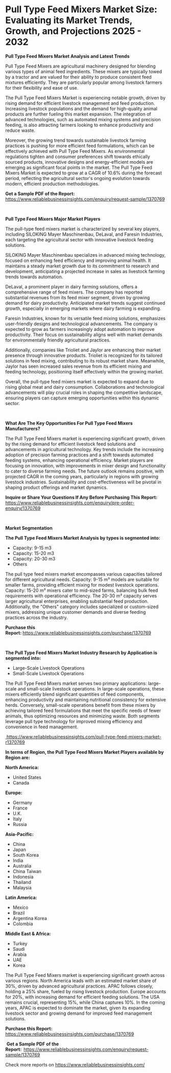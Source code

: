 <p><h1>Pull Type Feed Mixers Market Size: Evaluating its Market Trends, Growth, and Projections 2025 - 2032</h1></p><p><strong>Pull Type Feed Mixers Market Analysis and Latest Trends</strong></p>
<p><p>Pull Type Feed Mixers are agricultural machinery designed for blending various types of animal feed ingredients. These mixers are typically towed by a tractor and are valued for their ability to produce consistent feed mixtures efficiently. They are particularly popular among livestock farmers for their flexibility and ease of use.</p><p>The Pull Type Feed Mixers Market is experiencing notable growth, driven by rising demand for efficient livestock management and feed production. Increasing livestock populations and the demand for high-quality animal products are further fueling this market expansion. The integration of advanced technologies, such as automated mixing systems and precision feeding, is also attracting farmers looking to enhance productivity and reduce waste.</p><p>Moreover, the growing trend towards sustainable livestock farming practices is pushing for more efficient feed formulations, which can be effectively achieved with Pull Type Feed Mixers. As environmental regulations tighten and consumer preferences shift towards ethically sourced products, innovative designs and energy-efficient models are emerging as significant focal points in the market. The Pull Type Feed Mixers Market is expected to grow at a CAGR of 10.6% during the forecast period, reflecting the agricultural sector's ongoing evolution towards modern, efficient production methodologies.</p></p>
<p><strong>Get a Sample PDF of the Report:&nbsp;</strong> <a href="https://www.reliablebusinessinsights.com/enquiry/request-sample/1370769?utm_campaign=3051&utm_medium=2&utm_source=Github&utm_content=ia&utm_term=22032025&utm_id=pull-type-feed-mixers">https://www.reliablebusinessinsights.com/enquiry/request-sample/1370769</a></p>
<p>&nbsp;</p>
<p><strong>Pull Type Feed Mixers Major Market Players</strong></p>
<p><p>The pull-type feed mixers market is characterized by several key players, including SILOKING Mayer Maschinenbau, DeLaval, and Faresin Industries, each targeting the agricultural sector with innovative livestock feeding solutions. </p><p>SILOKING Mayer Maschinenbau specializes in advanced mixing technology, focused on enhancing feed efficiency and improving animal health. It maintains a steady market growth due to its commitment to research and development, anticipating a projected increase in sales as livestock farming trends towards automation.</p><p>DeLaval, a prominent player in dairy farming solutions, offers a comprehensive range of feed mixers. The company has reported substantial revenues from its feed mixer segment, driven by growing demand for dairy productivity. Anticipated market trends suggest continued growth, especially in emerging markets where dairy farming is expanding.</p><p>Faresin Industries, known for its versatile feed mixing solutions, emphasizes user-friendly designs and technological advancements. The company is expected to grow as farmers increasingly adopt automation to improve productivity. Their focus on sustainability aligns well with market demands for environmentally friendly agricultural practices.</p><p>Additionally, companies like Trioliet and Jaylor are enhancing their market presence through innovative products. Trioliet is recognized for its tailored solutions in feed mixing, contributing to its robust market share. Meanwhile, Jaylor has seen increased sales revenue from its efficient mixing and feeding technology, positioning itself effectively within the growing market.</p><p>Overall, the pull-type feed mixers market is expected to expand due to rising global meat and dairy consumption. Collaborations and technological advancements will play crucial roles in shaping the competitive landscape, ensuring players can capture emerging opportunities within this dynamic sector.</p></p>
<p>&nbsp;</p>
<p><strong>What Are The Key Opportunities For Pull Type Feed Mixers Manufacturers?</strong></p>
<p><p>The Pull Type Feed Mixers market is experiencing significant growth, driven by the rising demand for efficient livestock feed solutions and advancements in agricultural technology. Key trends include the increasing adoption of precision farming practices and a shift towards automated feeding systems, enhancing operational efficiency. Market players are focusing on innovation, with improvements in mixer design and functionality to cater to diverse farming needs. The future outlook remains positive, with projected CAGR in the coming years, particularly in regions with growing livestock industries. Sustainability and cost-effectiveness will be pivotal in shaping product offerings and market dynamics.</p></p>
<p><strong>Inquire or Share Your Questions If Any Before Purchasing This Report:</strong> <a href="https://www.reliablebusinessinsights.com/enquiry/pre-order-enquiry/1370769?utm_campaign=3051&utm_medium=2&utm_source=Github&utm_content=ia&utm_term=22032025&utm_id=pull-type-feed-mixers">https://www.reliablebusinessinsights.com/enquiry/pre-order-enquiry/1370769</a></p>
<p>&nbsp;</p>
<p><strong>Market Segmentation</strong></p>
<p><strong>The Pull Type Feed Mixers Market Analysis by types is segmented into:</strong></p>
<p><ul><li>Capacity: 9-15 m3</li><li>Capacity: 15-20 m3</li><li>Capacity: 20-30 m3</li><li>Others</li></ul></p>
<p><p>The pull type feed mixers market encompasses various capacities tailored for different agricultural needs. Capacity: 9-15 m³ models are suitable for smaller farms, providing efficient mixing for modest livestock operations. Capacity: 15-20 m³ mixers cater to mid-sized farms, balancing bulk feed requirements with operational efficiency. The 20-30 m³ capacity serves larger agricultural enterprises, enabling substantial feed production. Additionally, the "Others" category includes specialized or custom-sized mixers, addressing unique customer demands and diverse feeding practices across the industry.</p></p>
<p><strong>Purchase this Report:&nbsp;</strong><a href="https://www.reliablebusinessinsights.com/purchase/1370769?utm_campaign=3051&utm_medium=2&utm_source=Github&utm_content=ia&utm_term=22032025&utm_id=pull-type-feed-mixers">https://www.reliablebusinessinsights.com/purchase/1370769</a></p>
<p>&nbsp;</p>
<p><strong>The Pull Type Feed Mixers Market Industry Research by Application is segmented into:</strong></p>
<p><ul><li>Large-Scale Livestock Operations</li><li>Small-Scale Livestock Operations</li></ul></p>
<p><p>The Pull Type Feed Mixers market serves two primary applications: large-scale and small-scale livestock operations. In large-scale operations, these mixers efficiently blend significant quantities of feed components, enhancing productivity and maintaining nutritional consistency for extensive herds. Conversely, small-scale operations benefit from these mixers by achieving tailored feed formulations that meet the specific needs of fewer animals, thus optimizing resources and minimizing waste. Both segments leverage pull type technology for improved mixing efficiency and convenience in feed management.</p></p>
<p><a href="https://www.reliablebusinessinsights.com/pull-type-feed-mixers-market-r1370769?utm_campaign=3051&utm_medium=2&utm_source=Github&utm_content=ia&utm_term=22032025&utm_id=pull-type-feed-mixers">&nbsp;https://www.reliablebusinessinsights.com/pull-type-feed-mixers-market-r1370769</a></p>
<p><strong>In terms of Region, the Pull Type Feed Mixers Market Players available by Region are:</strong></p>
<p>
    <p> <strong> North America: </strong>
        <ul>
            <li>United States</li>
            <li>Canada</li>
        </ul>
        </p> 
    <p> <strong> Europe: </strong>
        <ul>
            <li>Germany</li>
            <li>France</li>
            <li>U.K.</li>
            <li>Italy</li>
            <li>Russia</li>
        </ul>
        </p> 
    <p> <strong> Asia-Pacific: </strong>
        <ul>
            <li>China</li>
            <li>Japan</li>
            <li>South Korea</li>
            <li>India</li>
            <li>Australia</li>
            <li>China Taiwan</li>
            <li>Indonesia</li>
            <li>Thailand</li>
            <li>Malaysia</li>
        </ul>
        </p> 
    <p> <strong> Latin America: </strong>
        <ul>
            <li>Mexico</li>
            <li>Brazil</li>
            <li>Argentina Korea</li>
            <li>Colombia</li>
        </ul>
        </p> 
    <p> <strong> Middle East & Africa: </strong>
        <ul>
            <li>Turkey</li>
            <li>Saudi</li>
            <li>Arabia</li>
            <li>UAE</li>
            <li>Korea</li>
        </ul>
    </p>
    </p>
<p><p>The Pull Type Feed Mixers market is experiencing significant growth across various regions. North America leads with an estimated market share of 30%, driven by advanced agricultural practices. APAC follows closely, holding a 25% share, fueled by rising livestock production. Europe accounts for 20%, with increasing demand for efficient feeding solutions. The USA remains crucial, representing 15%, while China captures 10%. In the coming years, APAC is expected to dominate the market, given its expanding livestock sector and growing demand for improved feed management solutions.</p></p>
<p><strong>Purchase this Report: </strong><a href="https://www.reliablebusinessinsights.com/purchase/1370769?utm_campaign=3051&utm_medium=2&utm_source=Github&utm_content=ia&utm_term=22032025&utm_id=pull-type-feed-mixers">https://www.reliablebusinessinsights.com/purchase/1370769</a></p>
<p>&nbsp;<strong>Get a Sample PDF of the Report:&nbsp;&nbsp;</strong><a href="https://www.reliablebusinessinsights.com/enquiry/request-sample/1370769?utm_campaign=3051&utm_medium=2&utm_source=Github&utm_content=ia&utm_term=22032025&utm_id=pull-type-feed-mixers">https://www.reliablebusinessinsights.com/enquiry/request-sample/1370769</a></p>
<p><strong></strong></p>
<p>Check more reports on <a href="https://www.reliablebusinessinsights.com/?utm_campaign=3051&utm_medium=2&utm_source=Github&utm_content=ia&utm_term=22032025&utm_id=pull-type-feed-mixers">https://www.reliablebusinessinsights.com/</a></p>